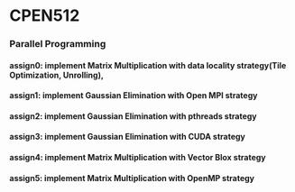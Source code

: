 # CPEN512
### Parallel Programming
#### assign0: implement Matrix Multiplication with data locality strategy(Tile Optimization, Unrolling), 
#### assign1: implement Gaussian Elimination with Open MPI strategy
#### assign2: implement Gaussian Elimination with pthreads strategy
#### assign3: implement Gaussian Elimination with CUDA strategy
#### assign4: implement Matrix Multiplication with Vector Blox strategy
#### assign5: implement Matrix Multiplication with OpenMP strategy
